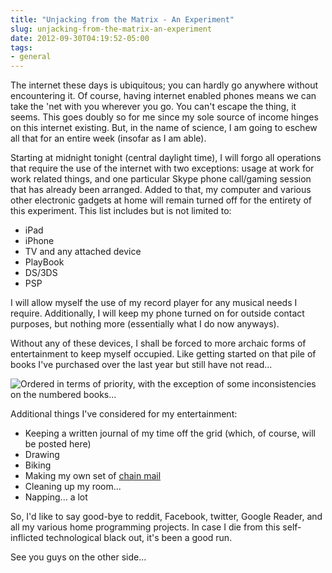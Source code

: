 ```yaml
---
title: "Unjacking from the Matrix - An Experiment"
slug: unjacking-from-the-matrix-an-experiment
date: 2012-09-30T04:19:52-05:00
tags:
- general
---
```

The internet these days is ubiquitous; you can hardly go anywhere without encountering it. Of course, having internet enabled phones means we can take the 'net with you wherever you go. You can't escape the thing, it seems. This goes doubly so for me since my sole source of income hinges on this internet existing. But, in the name of science, I am going to eschew all that for an entire week (insofar as I am able).

Starting at midnight tonight (central daylight time), I will forgo all operations that require the use of the internet with two exceptions: usage at work for work related things, and one particular Skype phone call/gaming session that has already been arranged. Added to that, my computer and various other electronic gadgets at home will remain turned off for the entirety of this experiment. This list includes but is not limited to:

* iPad
* iPhone
* TV and any attached device
* PlayBook
* DS/3DS
* PSP

I will allow myself the use of my record player for any musical needs I require. Additionally, I will keep my phone turned on for outside contact purposes, but nothing more (essentially what I do now anyways).

Without any of these devices, I shall be forced to more archaic forms of entertainment to keep myself occupied. Like getting started on that pile of books I've purchased over the last year but still have not read...

![](http://images.dxprog.com/blog/book_pile.jpg "Ordered in terms of priority, with the exception of some inconsistencies on the numbered books...")

Additional things I've considered for my entertainment:

* Keeping a written journal of my time off the grid (which, of course, will be posted here)
* Drawing
* Biking
* Making my own set of [chain mail](http://www.youtube.com/watch?v=9IlHjMa74UE)
* Cleaning up my room...
* Napping... a lot

So, I'd like to say good-bye to reddit, Facebook, twitter, Google Reader, and all my various home programming projects. In case I die from this self-inflicted technological black out, it's been a good run.

See you guys on the other side...
